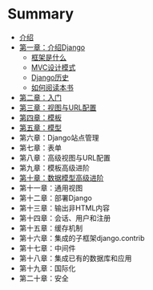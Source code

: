 # Summary

* [介绍](README.md)
* [第一章：介绍Django](chapter1.md)
  * [框架是什么](chapter1/section01.md)
  * [MVC设计模式](chapter1/section02.md)
  * [Django历史](chapter1/section03.md)
  * [如何阅读本书](chapter1/section04.md)
* [第二章：入门](chapter02.md)
* [第三章：视图与URL配置](chapter03.md)
* [第四章：模板](chapter04.md)
* [第五章：模型](di-wu-zhang-ff1a-mo-xing.md)
* 第六章：Django站点管理
* 第七章：表单
* 第八章：高级视图与URL配置
* 第九章：模板高级进阶
* [第十章：数据模型高级进阶](di-shi-zhang-ff1a-shu-ju-mo-xing-gao-ji-jin-jie.md)
* 第十一章：通用视图
* 第十二章：部署Django
* 第十三章：输出非HTML内容
* 第十四章：会话、用户和注册
* 第十五章：缓存机制
* 第十六章：集成的子框架django.contrib
* 第十七章：中间件
* 第十八章：集成已有的数据库和应用
* 第十九章：国际化
* 第二十章：安全

